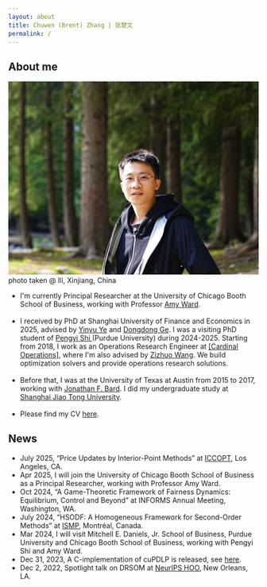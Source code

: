 ```yaml
---
layout: about
title: Chuwen (Brent) Zhang | 张楚文
permalink: /
---
```



## About me
<div class="wrapper">

<div class="footer-col footer-col-photo">
    <img src="../assets/img/photo25.jpg" alt="my photo" class="personal">
    <div class="footer-col-wrapper social-media-list comment-caption">
    photo taken @ Ili, Xinjiang, China
    </div>
</div>

<div class="footer-col footer-col-text">
<ul class="social-media-list">
<li>
I'm currently Principal Researcher at the University of Chicago Booth School of Business, working with Professor <a href="https://www.chicagobooth.edu/faculty/directory/w/amy-ward">Amy Ward</a>.
</li>
<br>
<li>
I received by PhD at Shanghai University of Finance and Economics in 2025, advised by <a href="https://web.stanford.edu/~yyye/">Yinyu Ye</a> and <a href="https://www.acem.sjtu.edu.cn/en/faculty/gedongdong.html"> Dongdong Ge</a>. I was a visiting PhD student of <a href="https://web.ics.purdue.edu/~shi178/"> Pengyi Shi </a> (Purdue University) during 2024-2025.
Starting from 2018, I work as an Operations Research Engineer at <a href="https://www.shanshu.ai/">[Cardinal Operations]</a>, where I'm also advised by <a href="https://mypage.cuhk.edu.cn/academics/wangzizhuo/">Zizhuo Wang</a>. 
We build optimization solvers and provide operations research solutions. 
</li>
<br>
<li>
Before that, I was at the University of Texas at Austin from 2015 to 2017, working with <a href="https://www.me.utexas.edu/people/faculty-directory/bard">Jonathan F. Bard</a>. I did my undergraduate study at <a href="https://www.sjtu.edu.cn/">Shanghai Jiao Tong University</a>.
</li>
<br>
<li>
Please find my CV <a href="/assets/pdfs/cv2505-complete.pdf">here</a>.
</li>
</ul>
</div>

</div>

## News
<div class="wrapper news">
<ul class="news-list">
<li>July 2025, “Price Updates by Interior-Point Methods” at <a href="https://iccopt2025usc.sched.com/event/1dqrb/parallel-sessions-7p-advances-in-nonlinear-optimization-methods-and-applications">ICCOPT</a>, Los Angeles, CA.</li>
<li>Apr 2025, I will join the University of Chicago Booth School of Business as a Principal Researcher, working with Professor Amy Ward.</li>
<li>Oct 2024, “A Game-Theoretic Framework of Fairness Dynamics: Equilibrium, Control and Beyond” at INFORMS Annual Meeting, Washington, WA.</li>
<li>July 2024, “HSODF: A Homogeneous Framework for Second-Order Methods” at <a href="https://ismp2024.gerad.ca/">ISMP</a>, Montréal, Canada.</li>
<li>Mar 2024, I will visit Mitchell E. Daniels, Jr. School of Business, Purdue University and Chicago Booth School of Business, working with Pengyi Shi and Amy Ward.</li>
<li>Dec 31, 2023, A C-implementation of cuPDLP is released, see <a href="https://github.com/COPT-Public/cuPDLP-C">here</a>.</li>
<li>Dec 2, 2022, Spotlight talk on DRSOM at <a href="https://neurips.cc/virtual/2022/workshop/50003#wse-detail-64532">NeurIPS HOO</a>, New Orleans, LA.</li>
</ul>

</div>
